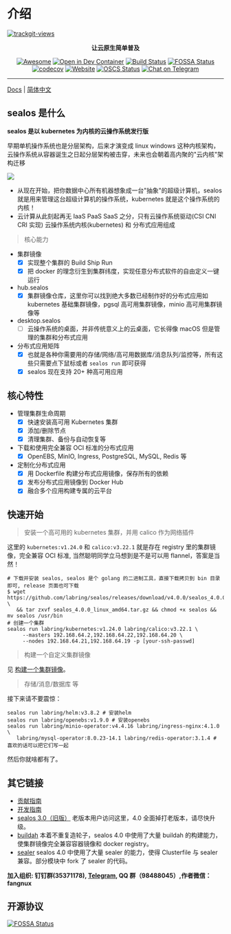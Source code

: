 # 介绍

<a href="https://trackgit.com">
  <img src="https://us-central1-trackgit-analytics.cloudfunctions.net/token/ping/kexrkhvqjlzkdiap4zke" alt="trackgit-views" />
</a>

<div align="center">
  <p>
    <b>让云原生简单普及</b>
  </p>
  <p>

[![Awesome](https://cdn.rawgit.com/sindresorhus/awesome/d7305f38d29fed78fa85652e3a63e154dd8e8829/media/badge.svg)](https://github.com/labring/sealos)
[![Open in Dev Container](https://img.shields.io/static/v1?label=Dev%20Container&message=Open&color=blue&logo=visualstudiocode)](https://vscode.dev/redirect?url=vscode://ms-vscode-remote.remote-containers/cloneInVolume?url=https://github.com/labring/sealos)
[![Build Status](https://github.com/labring/sealos/actions/workflows/release.yml/badge.svg)](https://github.com/labring/sealos/actions)
[![FOSSA Status](https://app.fossa.com/api/projects/git%2Bgithub.com%2Flabring%2Fsealos.svg?type=shield)](https://app.fossa.com/projects/git%2Bgithub.com%2Flabring%2Fsealos?ref=badge_shield)
[![codecov](https://codecov.io/gh/labring/sealos/branch/main/graph/badge.svg?token=e41ZDcj06N)](https://codecov.io/gh/labring/sealos)
[![Website](https://img.shields.io/website?url=https%3A%2F%2Fpostwoman.io&logo=Postwoman)](https://sealyun.com)
[![OSCS Status](https://www.oscs1024.com/platform/badge/labring/sealos.svg?size=small)](https://www.oscs1024.com/project/labring/sealos?ref=badge_small)
[![Chat on Telegram](https://img.shields.io/badge/chat-Telegram-blueviolet?logo=Telegram)](https://t.me/cloudnativer)

  </p>
</div>

---

[Docs](https://sealos.io) | [简体中文](https://www.sealos.io/zh-Hans/)

## sealos 是什么

**sealos 是以 kubernetes 为内核的云操作系统发行版**

早期单机操作系统也是分层架构，后来才演变成 linux windows 这种内核架构，云操作系统从容器诞生之日起分层架构被击穿，未来也会朝着高内聚的"云内核"架构迁移

![](https://user-images.githubusercontent.com/8912557/162092037-82b1fc5b-cf55-4224-8266-c1c6a989a602.png)

- 从现在开始，把你数据中心所有机器想象成一台"抽象"的超级计算机，sealos 就是用来管理这台超级计算机的操作系统，kubernetes 就是这个操作系统的内核！
- 云计算从此刻起再无 IaaS PaaS SaaS 之分，只有云操作系统驱动(CSI CNI CRI 实现) 云操作系统内核(kubernetes) 和 分布式应用组成

> 核心能力

- 集群镜像
  - [x] 实现整个集群的 Build Ship Run
  - [x] 把 docker 的理念衍生到集群纬度，实现任意分布式软件的自由定义一键运行
- hub.sealos
  - [x] 集群镜像仓库，这里你可以找到绝大多数已经制作好的分布式应用如 kubernetes 基础集群镜像，pgsql 高可用集群镜像，minio 高可用集群镜像等
- desktop.sealos
  - [ ] 云操作系统的桌面，并非传统意义上的云桌面，它长得像 macOS 但是管理的集群和分布式应用
- 分布式应用矩阵
  - [x] 也就是各种你需要用的存储/网络/高可用数据库/消息队列/监控等，所有这些只需要点下鼠标或者 `sealos run` 即可获得
  - [x] sealos 现在支持 20+ 种高可用应用

## 核心特性

- 管理集群生命周期
  - [x] 快速安装高可用 Kubernetes 集群
  - [x] 添加/删除节点
  - [x] 清理集群、备份与自动恢复等
- 下载和使用完全兼容 OCI 标准的分布式应用
  - [x] OpenEBS, MinIO, Ingress, PostgreSQL, MySQL, Redis 等
- 定制化分布式应用
  - [x] 用 Dockerfile 构建分布式应用镜像，保存所有的依赖
  - [x] 发布分布式应用镜像到 Docker Hub
  - [x] 融合多个应用构建专属的云平台

## 快速开始

> 安装一个高可用的 kubernetes 集群，并用 calico 作为网络插件

这里的 `kubernetes:v1.24.0` 和 `calico:v3.22.1` 就是存在 registry 里的集群镜像，完全兼容 OCI 标准, 当然聪明同学立马想到是不是可以用 flannel，答案是当然！

```shell script
# 下载并安装 sealos, sealos 是个 golang 的二进制工具，直接下载拷贝到 bin 目录即可, release 页面也可下载
$ wget https://github.com/labring/sealos/releases/download/v4.0.0/sealos_4.0.0_linux_amd64.tar.gz \
   && tar zxvf sealos_4.0.0_linux_amd64.tar.gz && chmod +x sealos && mv sealos /usr/bin
# 创建一个集群
sealos run labring/kubernetes:v1.24.0 labring/calico:v3.22.1 \
     --masters 192.168.64.2,192.168.64.22,192.168.64.20 \
     --nodes 192.168.64.21,192.168.64.19 -p [your-ssh-passwd]
```

> 构建一个自定义集群镜像

见 [构建一个集群镜像](https://www.sealos.io/zh-Hans/docs/examples/build-example-cloudimage)。

> 存储/消息/数据库 等

接下来请不要震惊：

```shell script
sealos run labring/helm:v3.8.2 # 安装helm
sealos run labring/openebs:v1.9.0 # 安装openebs
sealos run labring/minio-operator:v4.4.16 labring/ingress-nginx:4.1.0 \
   labring/mysql-operator:8.0.23-14.1 labring/redis-operator:3.1.4 # 喜欢的话可以把它们写一起
```

然后你就啥都有了。

## 其它链接

- [贡献指南](./CONTRIBUTING.md)
- [开发指南](./DEVELOPGUIDE.md)
- [sealos 3.0（旧版）](https://github.com/labring/sealos/tree/release-v3.3.9#readme) 老版本用户访问这里，4.0 全面掉打老版本，请尽快升级。
- [buildah](https://github.com/containers/buildah) 本着不重复造轮子，sealos 4.0 中使用了大量 buildah 的构建能力，使集群镜像完全兼容容器镜像和 docker registry。
- [sealer](https://github.com/sealerio/sealer) sealos 4.0 中使用了大量 sealer 的能力，使得 Clusterfile 与 sealer 兼容。部分模块中 fork 了 sealer 的代码。

**加入组织: 钉钉群(35371178), [Telegram](https://t.me/gsealyun), QQ 群（98488045）,作者微信：fangnux**

## 开源协议

[![FOSSA Status](https://app.fossa.com/api/projects/git%2Bgithub.com%2Flabring%2Fsealos.svg?type=large)](https://app.fossa.com/projects/git%2Bgithub.com%2Flabring%2Fsealos?ref=badge_large)
